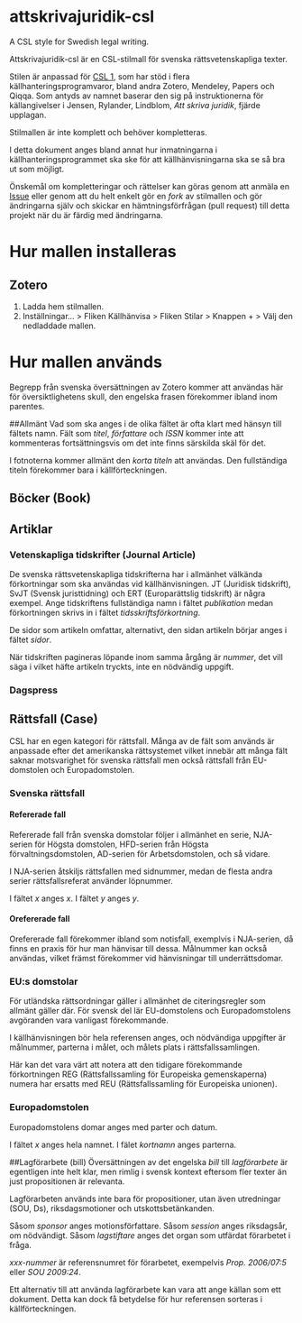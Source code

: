 attskrivajuridik-csl
====================
A CSL style for Swedish legal writing.

Attskrivajuridik-csl är en CSL-stilmall för svenska rättsvetenskapliga texter.

Stilen är anpassad för [CSL 1](http://citationstyles.org/), som har stöd i flera källhanteringsprogramvaror, bland andra Zotero, Mendeley, Papers och Qiqqa. Som antyds av namnet baserar den sig på instruktionerna för källangivelser i Jensen, Rylander, Lindblom, *Att skriva juridik*, fjärde upplagan. 

Stilmallen är inte komplett och behöver kompletteras.

I detta dokument anges bland annat hur inmatningarna i källhanteringsprogrammet ska ske för att källhänvisningarna ska se så bra ut som möjligt.

Önskemål om kompletteringar och rättelser kan göras genom att anmäla en [Issue](https://github.com/krevad/attskrivajuridik-csl/issues) eller genom att du helt enkelt gör en *fork* av stilmallen och gör ändringarna själv och skickar en hämtningsförfrågan (pull request) till detta projekt när du är färdig med ändringarna.

# Hur mallen installeras
## Zotero
1. Ladda hem stilmallen.
2. Inställningar... > Fliken Källhänvisa > Fliken Stilar > Knappen + > Välj den nedladdade mallen.

# Hur mallen används
Begrepp från svenska översättningen av Zotero kommer att användas här för översiktlighetens skull, den engelska frasen förekommer ibland inom parentes.

##Allmänt
Vad som ska anges i de olika fältet är ofta klart med hänsyn till fältets namn. Fält som *titel*, *författare* och *ISSN* kommer inte att kommenteras fortsättningsvis om det inte finns särskilda skäl för det.

I fotnoterna kommer allmänt den *korta titeln* att användas. Den fullständiga titeln förekommer bara i källförteckningen.

## Böcker (Book)


## Artiklar
### Vetenskapliga tidskrifter (Journal Article)
De svenska rättsvetenskapliga tidskrifterna har i allmänhet välkända förkortningar som ska användas vid källhänvisningen. JT (Juridisk tidskrift), SvJT (Svensk juristtidning) och ERT (Europarättslig tidskrift) är några exempel. Ange tidskriftens fullständiga namn i fältet *publikation* medan förkortningen skrivs in i fältet *tidsskriftsförkortning*.

De sidor som artikeln omfattar, alternativt, den sidan artikeln börjar anges i fältet *sidor*.

När tidskriften pagineras löpande inom samma årgång är *nummer*, det vill säga i vilket häfte artikeln tryckts, inte en nödvändig uppgift.


### Dagspress
## Rättsfall (Case)
CSL har en egen kategori för rättsfall. Många av de fält som används är anpassade efter det amerikanska rättsystemet vilket innebär att många fält saknar motsvarighet för svenska rättsfall men också rättsfall från EU-domstolen och Europadomstolen.

### Svenska rättsfall

#### Refererade fall
Refererade fall från svenska domstolar följer i allmänhet en serie, NJA-serien för Högsta domstolen, HFD-serien från Högsta förvaltningsdomstolen, AD-serien för Arbetsdomstolen, och så vidare.

I NJA-serien åtskiljs rättsfallen med sidnummer, medan de flesta andra serier rättsfallsreferat använder löpnummer.

I fältet *x* anges *x*.
I fältet *y* anges *y*.

#### Orefererade fall

Orefererade fall förekommer ibland som notisfall, exemplvis i NJA-serien, då finns en praxis för hur man hänvisar till dessa. Målnummer kan också användas, vilket främst förekommer vid hänvisningar till underrättsdomar.

### EU:s domstolar
För utländska rättsordningar gäller i allmänhet de citeringsregler som allmänt gäller där. För svensk del lär EU-domstolens och Europadomstolens avgöranden vara vanligast förekommande.

I källhänvisningen bör hela referensen anges, och nödvändiga uppgifter är målnummer, parterna i målet, och målets plats i rättsfallssamlingen.

Här kan det vara värt att notera att den tidigare förekommande förkortningen REG (Rättsfallssamling för Europeiska gemenskaperna) numera har ersatts med REU (Rättsfallssamling för Europeiska unionen).

### Europadomstolen
Europadomstolens domar anges med parter och datum.

I fältet *x* anges hela namnet.
I fälet *kortnamn* anges parterna.

##Lagförarbete (bill)
Översättningen av det engelska *bill* till *lagförarbete* är egentligen inte helt klar, men rimlig i svensk kontext eftersom fler texter än just propositionen är relevanta.

Lagförarbeten används inte bara för propositioner, utan även utredningar (SOU, Ds), riksdagsmotioner och utskottsbetänkanden.

Såsom *sponsor* anges motionsförfattare.
Såsom *session* anges riksdagsår, om nödvändigt.
Såsom *lagstiftare* anges det organ som utfärdat förarbetet i fråga.

*xxx-nummer* är referensnumret för förarbetet, exempelvis *Prop. 2006/07:5* eller *SOU 2009:24*.

Ett alternativ till att använda lagförarbete kan vara att ange källan som ett dokument. Detta kan dock få betydelse för hur referensen sorteras i källförteckningen.